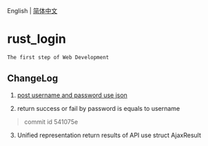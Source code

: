 English | [简体中文](README_zh.md) 
# rust_login
```
The first step of Web Development 
``` 

## ChangeLog 

1. [post username and password use json](https://blog.csdn.net/tianlangstudio/article/details/106169242) 

2. return success or fail by password is equals to username
> commit id   541075e

3. Unified representation return results of API use struct AjaxResult 

